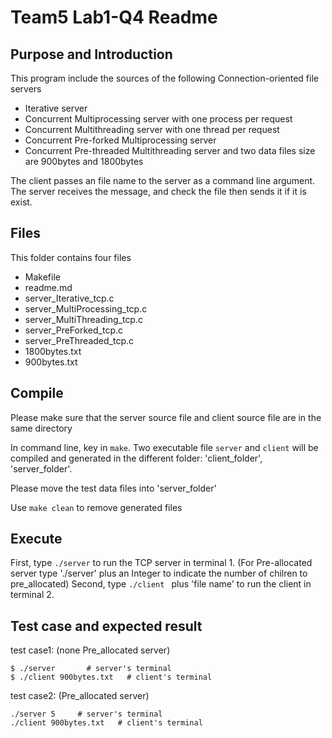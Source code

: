 # Team5 Lab1-Q4 Readme

## Purpose and Introduction
This program include the sources of the following Connection-oriented file servers
* Iterative server
* Concurrent Multiprocessing server with one process per request 
* Concurrent Multithreading server with one thread per request 
* Concurrent Pre-forked Multiprocessing server
* Concurrent Pre-threaded Multithreading server
and two data files size are 900bytes and 1800bytes

The client passes an file name to the server as a command line argument.  The server receives the message, and check the file then sends it if it is exist.

## Files
This folder contains four files
* Makefile
* readme.md
* server_Iterative_tcp.c
* server_MultiProcessing_tcp.c	
* server_MultiThreading_tcp.c
* server_PreForked_tcp.c
* server_PreThreaded_tcp.c
* 1800bytes.txt
* 900bytes.txt

## Compile
Please make sure that the server source file and client source file are in the same directory

In command line, key in `make`.  Two executable file `server` and `client` will be compiled and generated in the different folder: 'client_folder', 'server_folder'. 

Please move the test data files into 'server_folder'

Use `make clean` to remove generated files

## Execute
First, type `./server` to run the TCP server in terminal 1.
(For Pre-allocated server type './server' plus an Integer to indicate the number of chilren to pre_allocated)
Second, type `./client ` plus 'file name' to run the client in terminal 2.

## Test case and expected result
test case1: (none Pre_allocated server)
```
$ ./server       # server's terminal
$ ./client 900bytes.txt   # client's terminal
```

test case2: (Pre_allocated server)
```
./server 5     # server's terminal
./client 900bytes.txt   # client's terminal
```
